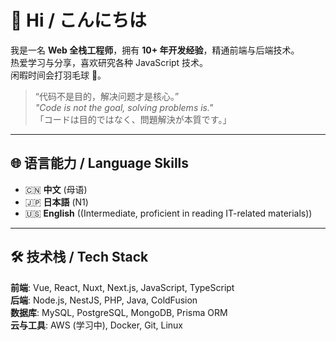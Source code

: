 # 👋 Hi / こんにちは

我是一名 **Web 全栈工程师**，拥有 **10+ 年开发经验**，精通前端与后端技术。  
热爱学习与分享，喜欢研究各种 JavaScript 技术。  
闲暇时间会打羽毛球 🏸。

> “代码不是目的，解决问题才是核心。”  
> *"Code is not the goal, solving problems is."*  
> 「コードは目的ではなく、問題解決が本質です。」


---

## 🌐 语言能力 / Language Skills
- 🇨🇳 **中文** (母语)
- 🇯🇵 **日本語** (N1)
- 🇺🇸 **English** ((Intermediate, proficient in reading IT-related materials))


---

## 🛠 技术栈 / Tech Stack
**前端**: Vue, React, Nuxt, Next.js, JavaScript, TypeScript  
**后端**: Node.js, NestJS, PHP, Java, ColdFusion  
**数据库**: MySQL, PostgreSQL, MongoDB, Prisma ORM  
**云与工具**: AWS (学习中), Docker, Git, Linux

